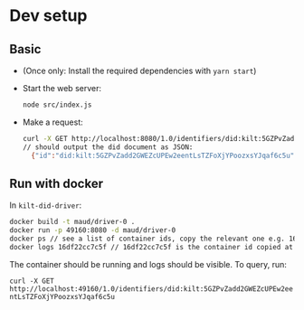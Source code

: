 # Dev setup

## Basic

* (Once only: Install the required dependencies with `yarn start`)
* Start the web server:
  
  ```bash
  node src/index.js
  ```

* Make a request:
  
  ```bash
  curl -X GET http://localhost:8080/1.0/identifiers/did:kilt:5GZPvZadd2GWEZcUPEw2eentLsTZFoXjYPoozxsYJqaf6c5u
  // should output the did document as JSON:
    {"id":"did:kilt:5GZPvZadd2GWEZcUPEw2eentLsTZFoXjYPoozxsYJqaf6c5u","authentication":{"type":"Ed25519SignatureAuthentication2018","publicKey":["did:kilt:5GZPvZadd2GWEZcUPEw2eentLsTZFoXjYPoozxsYJqaf6c5u#key-1"]},"publicKey":[{"id":"did:kilt:5GZPvZadd2GWEZcUPEw2eentLsTZFoXjYPoozxsYJqaf6c5u#key-1","type":"Ed25519VerificationKey2018","controller":"did:kilt:5GZPvZadd2GWEZcUPEw2eentLsTZFoXjYPoozxsYJqaf6c5u","publicKeyHex":"0xc6d2aee1adceaed6fb742238c57851ee9ed77f6715a6765339cc91277d31eb04"},{"id":"did:kilt:5GZPvZadd2GWEZcUPEw2eentLsTZFoXjYPoozxsYJqaf6c5u#key-2","type":"X25519Salsa20Poly1305Key2018","controller":"did:kilt:5GZPvZadd2GWEZcUPEw2eentLsTZFoXjYPoozxsYJqaf6c5u","publicKeyHex":"0x1c1f6b8fa12f6bbd0e7e4283266b0ae8b3b321c14909f5cd47f293dda1cb8436"}],"@context":"https://w3id.org/did/v1","service":[{"type":"KiltMessagingService","serviceEndpoint":"//services.kilt.io:443/messaging"}]}
  ```

## Run with docker

In `kilt-did-driver`:
```bash
docker build -t maud/driver-0 .
docker run -p 49160:8080 -d maud/driver-0
docker ps // see a list of container ids, copy the relevant one e.g. 16df22cc7c5f
docker logs 16df22cc7c5f // 16df22cc7c5f is the container id copied at the previous step
```
The container should be running and logs should be visible.
To query, run:

`curl -X GET http://localhost:49160/1.0/identifiers/did:kilt:5GZPvZadd2GWEZcUPEw2eentLsTZFoXjYPoozxsYJqaf6c5u`
